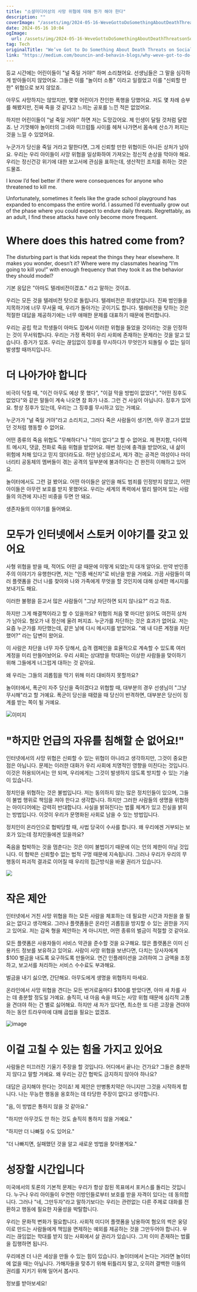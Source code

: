 ```yaml
---
title: "소셜미디어상의 사망 위협에 대해 뭔가 해야 한다"
description: ""
coverImage: "/assets/img/2024-05-16-WeveGottoDoSomethingAboutDeathThreatsonSocialMedia_0.png"
date: 2024-05-16 10:04
ogImage: 
  url: /assets/img/2024-05-16-WeveGottoDoSomethingAboutDeathThreatsonSocialMedia_0.png
tag: Tech
originalTitle: "We’ve Got to Do Something About Death Threats on Social Media"
link: "https://medium.com/bouncin-and-behavin-blogs/why-weve-got-to-do-something-about-death-threats-on-social-media-482cd3887334"
---
```



등교 시간에는 어린이들이 "널 죽일 거야!" 하며 소리쳤어요. 선생님들은 그 말을 심각하게 받아들이지 않았어요. 그들은 이를 "놀이터 소통" 이라고 일컬었고 이를 "신뢰할 만한" 위협으로 보지 않았죠.

아무도 사망하지는 않았지만, 몇몇 어린이가 잔인한 폭행을 당했어요. 저도 몇 차례 승부를 해봤지만, 진짜 죽을 것 같다고 느끼는 공포를 느낀 적은 없었어요.

하지만 어린이들이 "널 죽일 거야!" 하면 저는 도망갔어요. 제 인생이 달릴 것처럼 달렸죠. 난 기껏해야 놀이터의 그네와 미끄럼틀 사이를 헤쳐 나가면서 몸속에 산소가 퍼지는 것을 느낄 수 있었어요.

누군가가 당신을 죽일 거라고 말한다면, 그게 신뢰할 만한 위협이든 아니든 상처가 남아요. 우리는 우리 아이들이 사망 위협을 일상화하여 가져오는 정신적 손상을 막아야 해요. 우리는 정신건강 위기에 대한 보고서에 관심을 표하는데, 생산적인 조치를 취하는 것은 드물죠.



I know I’d feel better if there were consequences for anyone who threatened to kill me.

Unfortunately, sometimes it feels like the grade school playground has expanded to encompass the entire world. I assumed I’d eventually grow out of the phase where you could expect to endure daily threats. Regrettably, as an adult, I find these attacks have only become more frequent.

# Where does this hatred come from?

The disturbing part is that kids repeat the things they hear elsewhere. It makes you wonder, doesn’t it? Where were my classmates hearing “I’m going to kill you!” with enough frequency that they took it as the behavior they should model?



기본 응답은 "아마도 텔레비전이겠죠." 라고 말하는 것이죠.

우리는 모든 것을 텔레비전 탓으로 돌립니다. 텔레비전은 희생양입니다. 진짜 범인들을 지목하기에 너무 무서울 때, 우리가 돌아가는 곳이기도 합니다. 텔레비전을 탓하는 것은 적절한 대답을 제공하기에는 너무 애매한 문제를 대표하기 때문에 편리합니다.

우리는 공립 학교 학생들이 아마도 집에서 이러한 위협을 들었을 것이라는 것을 인정하는 것이 무서워합니다. 우리는 가정 폭력이 우리 사회에 존재하는 문제라는 것을 알고 있습니다. 증거가 있죠. 우리는 끊임없이 징후를 무시하다가 무엇인가 되돌릴 수 없는 일이 발생할 때까지입니다.

# 더 나아가야 합니다



비극이 닥칠 때, "이건 아무도 예상 못 했다", "이걸 막을 방법이 없었다", "어떤 징후도 없었다"와 같은 말들이 계속 나오면 참 화가 나죠. 그런 건 사실이 아닙니다. 징후가 있어요. 항상 징후가 있는데, 우리는 그 징후를 무시하고 있는 거예요.

누군가가 "널 죽일 거야"라고 소리치고, 그러다 죽은 사람들이 생기면, 아무 경고가 없었던 것처럼 행동할 수 없어요.

어떤 종류의 죽음 위협도 "무해하다"나 "의미 없다"고 할 수 없어요. 제 편지함, 다이렉트 메시지, 댓글, 전화로 죽음 위협을 받았어요. 매번 정신에 충격을 받았어요, 내 삶이 위험에 처해 있다고 믿지 않더라도요. 하얀 남성으로서, 제가 겪는 공격은 여성이나 마이너리티 공동체의 멤버들이 겪는 공격의 일부분에 불과하다는 건 완전히 이해하고 있어요.

놀이터에서도 그런 걸 봤어요. 어떤 아이들은 살인을 해도 범죄를 인정받지 않았고, 어떤 아이들은 아무런 보호를 받지 못했어요. 우리는 세계의 폭력에서 멀리 떨어져 있는 사람들의 의견에 지나친 비중을 두면 안 돼요.



생존자들의 이야기를 들어봐요.

# 모두가 인터넷에서 스토커 이야기를 갖고 있어요

사형 위협을 받을 때, 적어도 어떤 글 때문에 이렇게 되었는지 대개 알아요. 만약 반인종주의 이야기가 유행한다면, 저는 "인종 배신자"로 비난을 받을 거에요. 가끔 사람들이 여러 플랫폼을 건너 나를 찾아와 나와 가족에게 무엇을 할 것인지에 대해 상세한 메시지를 보내기도 해요.

이러한 불평을 듣고서 많은 사람들이 "그냥 차단하면 되지 않나요?" 라고 하죠.



하지만 그게 해결책이라고 할 수 있을까요? 위협의 처음 몇 마디만 읽어도 여전히 상처가 남아요. 혐오가 내 정신에 울려 퍼지죠. 누군가를 차단하는 것은 효과가 없어요. 저는 요즘 누군가를 차단했는데, 같은 날에 다시 메시지를 받았어요. "왜 내 다른 계정을 차단했어?" 라는 답변이 왔어요.

이 사람은 차단을 너무 자주 당해서, 습격 캠페인을 효율적으로 계속할 수 있도록 여러 계정을 미리 만들어놨어요. 우리 사회는 상대방을 학대하는 이상한 사람들을 맞이하기 위해 그들에게 너그럽게 대하는 것 같아요.

왜 우리는 그들의 괴롭힘을 막기 위해 미리 대비하지 못할까요?

놀이터에서, 폭군이 자주 당신을 죽이겠다고 위협할 때, 대부분의 경우 선생님이 "그냥 무시해"라고 할 거예요. 폭군이 당신을 때렸을 때 당신이 반격하면, 대부분은 당신이 징계를 받는 쪽이 될 거예요.




![이미지](/assets/img/2024-05-16-WeveGottoDoSomethingAboutDeathThreatsonSocialMedia_0.png)

# "하지만 언급의 자유를 침해할 순 없어요!"

인터넷에서의 사망 위협은 신뢰할 수 있는 위협이 아니라고 생각하지만, 그것이 중요한 점은 아닙니다. 문제는 이러한 대화가 우리 사회에 치명적인 영향을 미친다는 것입니다. 이것은 허용되어서는 안 되며, 우리에게는 그것이 발생하지 않도록 방지할 수 있는 기술이 있습니다.

정치인을 위협하는 것은 불법입니다. 저는 동의하지 않는 많은 정치인들이 있으며, 그들이 불법 행위로 책임을 져야 한다고 생각합니다. 하지만 그러한 사람들의 생명을 위협하는 아이디어에는 강력히 반대합니다. 사실을 밝혀진다는 법률 체계가 있고 진실을 밝히는 방법입니다. 이것이 우리가 문명화된 사회로 남을 수 있는 방법입니다.




정치인이 온라인으로 협박당할 때, 사법 당국이 수사를 합니다. 왜 우리에겐 거부되는 보호가 있는데 정치인들에겐 있을까요?

죽음을 협박하는 것을 멈춘다는 것은 이미 불법이기 때문에 이는 언의 제한이 아닐 것입니다. 이 협박은 신뢰할수 없는 법적 구멍 때문에 지속됩니다. 그러나 우리가 우리의 무행동이 파괴적 결과로 이어질 때 우리의 접근방식을 바꿀 권리가 있습니다.

<img src="/assets/img/2024-05-16-WeveGottoDoSomethingAboutDeathThreatsonSocialMedia_1.png" />

# 작은 제안



인터넷에서 거친 사망 위협을 하는 모든 사람을 체포하는 데 필요한 시간과 자원을 쓸 필요는 없다고 생각해요. 그러나 플랫폼들은 온라인 괴롭힘을 방지할 수 있는 권한을 가지고 있어요. 저는 감옥 형을 제안하는 게 아니지만, 어떤 종류의 벌금이 적절할 것 같아요.

모든 플랫폼은 사용자들이 서비스 약관을 준수할 것을 요구해요. 많은 플랫폼은 이미 신용카드 정보를 보유하고 있어요. 사람이 사망 위협을 보낸다면, 다치는 당사자에게 $100 벌금을 내도록 요구하도록 만들어요. 연간 인플레이션을 고려하여 그 금액을 조정하고, 보고서를 처리하는 서비스 수수료도 부과해요.

벌금을 내기 싫으면, 간단해요. 아무도에게 생명을 위협하지 마세요.

온라인에서 사망 위협을 견디는 모든 번거로움마다 $100를 받았다면, 아마 새 차를 사는 데 충분할 정도일 거예요. 솔직히, 내 마음 속을 떠도는 사망 위협 때문에 심리적 고통을 견뎌야 하는 건 별로 싫어해요. 하지만 새 차가 있다면, 최소한 또 다른 고장을 견뎌야 하는 동안 트라우마에 대해 곱씹을 필요는 없겠죠.




![image](/assets/img/2024-05-16-WeveGottoDoSomethingAboutDeathThreatsonSocialMedia_2.png)

# 이걸 고칠 수 있는 힘을 가지고 있어요

사람들은 미끄러진 기울기 주장을 할 것입니다. 어디에서 끝나는 건가요? 그들은 충분하지 않다고 말할 거에요. 왜 우리는 강간 협박도 금지하지 않아야 하나요?

대답은 금지해야 한다는 것이죠! 제 제안은 만병통치약은 아니지만 그것을 시작하게 합니다. 나는 무능한 행동을 옹호하는 데 타당한 주장이 없다고 생각합니다.




"음, 이 방법은 통하지 않을 것 같아요."

"하지만 아무것도 안 하는 것도 솔직히 통하지 않을 거예요."

"하지만 더 나빠질 수도 있어요."

"더 나빠지면, 실패했던 것을 알고 새로운 방법을 찾아볼게요."



# 성장할 시간입니다

미국에서의 토론의 기본적 문제는 우리가 항상 참된 목표에서 포커스를 돌리는 것입니다. 누구나 우리 아이들이 우연한 이방인들로부터 보호를 받을 자격이 있다는 데 동의합니다. 그러나 "네, 그만두자"라고 말하기보다는 우리는 관련없는 다른 주제로 대화를 전환하고 행동에 필요한 자율성을 박탈합니다.

우리는 문화적 변화가 필요합니다. 사회적 미디어 플랫폼을 남용하여 혐오의 썩은 웅덩이로 만드는 사람들에게 책임을 면제하는 예외를 제공하는 것을 그만두어야 합니다. 우리는 끊임없는 학대를 받지 않는 사회에서 살 권리가 있습니다. 그저 이미 존재하는 법률을 집행하면 됩니다.

우리에겐 더 나은 세상을 만들 수 있는 힘이 있습니다. 놀이터에서 논다는 거라면 놀이터에 없을 때는 아닙니다. 가해자들을 맞추기 위해 뒤틀리지 말고, 오히려 결백한 이들의 권리를 지키기 위해 일어서 봅시다.



정보를 받아보세요!